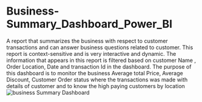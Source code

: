 # Business-Summary_Dashboard_Power_BI
A report that summarizes the business with respect to customer transactions and can answer business questions related to customer. 
This report is context-sensitive and is very interactive and dynamic. 
The information that appears in this report is filtered based on customer Name , Order Location, Date and transaction Id in the dashboard. 
The purpose of this dashboard is to monitor the business Average total Price, Average Discount, Customer Order status where the transactions was made with
details of customer and to know the high paying customers by location
![business Summary Dashboard](https://user-images.githubusercontent.com/56441231/180639963-afbe89f0-4470-4c64-8a10-09f71c4246e4.png)
